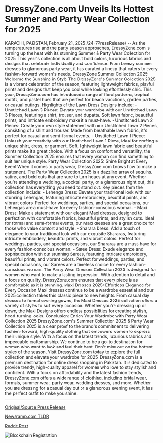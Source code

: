 # DressyZone.com Unveils Its Hottest Summer and Party Wear Collection for 2025

KARACHI, PAKISTAN, February 21, 2025 /24-7PressRelease/ -- As the temperatures rise and the party season approaches, DressyZone.com is turning up the heat with its stunning Summer & Party Wear Collection for 2025. This year's collection is all about bold colors, luxurious fabrics and designs that celebrate individuality and confidence. From breezy summer dresses to glamorous party wear, it has curated a lineup that caters to every fashion-forward woman's needs.  DressyZone Summer Collection 2025: Welcome the Sunshine in Style The DressyZone's Summer Collection 2025 is a vibrant celebration of the season, featuring lightweight fabrics, playful prints and designs that keep you cool while looking effortlessly chic. This year, DressyZone.com has introduced a range of floral patterns, tropical motifs, and pastel hues that are perfect for beach vacations, garden parties, or casual outings. Highlights of the Lawn Dress Designs include:  - Unstitched Lawn 3 Pieces: Elevate your wardrobe with our Unstitched Lawn 3 Pieces, featuring a shirt, trouser, and dupatta. Soft lawn fabric, beautiful prints, and intricate embroidery make it a must-have.  - Unstitched Lawn 2 Pieces: Create your own style statement with our Unstitched Lawn 2 Pieces, consisting of a shirt and trouser. Made from breathable lawn fabric, it's perfect for casual and semi-formal events.  - Unstitched Lawn 1 Piece: Unleash your creativity with our Unstitched Lawn 1 Piece, ideal for crafting a unique shirt, dress, or garment. Soft, lightweight lawn fabric and beautiful prints make it a great choice.  With a focus on comfort and versatility, the Summer Collection 2025 ensures that every woman can find something to suit her unique style.  Party Wear Collection 2025: Shine Bright at Every Event When it comes to party wear, DressyZone.com knows how to make a statement. The Party Wear Collection 2025 is a dazzling array of sequins, satins, and bold cuts that are sure to turn heads at any event. Whether you're attending a wedding, a cocktail party, or a glamorous night out, this collection has everything you need to stand out. Key pieces from the collection include:  - Lehenga Dress: Elevate your traditional look with our stunning Lehengas, featuring intricate embroidery, beautiful prints, and vibrant colors. Perfect for weddings, parties, and special occasions, our Lehengas are a must-have for every fashion-conscious woman.  - Maxi Dress: Make a statement with our elegant Maxi dresses, designed to perfection with comfortable fabrics, beautiful prints, and stylish cuts. Ideal for formal and semi-formal events, our Maxi dresses are a great choice for those who value comfort and style.  - Sharara Dress: Add a touch of elegance to your traditional look with our exquisite Shararas, featuring intricate embroidery, beautiful prints, and vibrant colors. Perfect for weddings, parties, and special occasions, our Shararas are a must-have for every fashion-conscious woman.  - Saree Dress: Exude elegance and sophistication with our stunning Sarees, featuring intricate embroidery, beautiful prints, and vibrant colors. Perfect for weddings, parties, and special occasions, our Sarees are a timeless choice for every fashion-conscious woman.  The Party Wear Dresses Collection 2025 is designed for women who want to make a lasting impression. With attention to detail and a focus on quality, DressyZone.com ensures that every piece is as comfortable as it is stunning.  Maxi Dresses 2025: Effortless Elegance for Every Occasion Maxi dresses continue to be a wardrobe essential and our 2025 collection takes this classic piece to new heights. From casual day dresses to formal evening gowns, the Maxi Dresses 2025 collection offers a variety of styles to suit every occasion. Whether you're dressing up or down, the Maxi Designs offers endless possibilities for creating stylish, head-turning looks.  Conclusion: Enrich Your Wardrobe with Party Wear Collection 2025 DressyZone.com's Summer Collection 2025 & Party Wear Collection 2025 is a clear proof to the brand's commitment to delivering fashion-forward, high-quality clothing that empowers women to express their unique style. With a focus on the latest trends, luxurious fabrics and impeccable craftsmanship. We continue to be a go-to destination for women who want to look and feel their best. Don't miss out on the hottest styles of the season. Visit DressyZone.com today to explore the full collection and elevate your wardrobe for 2025.  DressyZone.com is a premium destination for online dress shopping in Pakistan. It is dedicated to provide trendy, high-quality apparel for women who love to stay stylish and confident. With a focus on affordability and the latest fashion trends, DressyZone.com offers a wide range of clothing, including bridal wear, formals, summer wear, party wear, wedding dresses, and more. Whether you are dressing for a casual day out or a glamorous evening event, it has the perfect outfit to make you shine. 

---

[Original/Source Press Release](https://www.24-7pressrelease.com/press-release/519884/dressyzonecom-unveils-its-hottest-summer-and-party-wear-collection-for-2025)
                    

[Newsramp.com TLDR](https://newsramp.com/curated-news/dressyzone-com-unveils-summer-party-wear-collection-2025-embrace-style-and-confidence/f99cd4f728a369b537f1fee6c80fa802) 

 



[Reddit Post](https://www.reddit.com/r/Lifestyle_Culture/comments/1iulz6o/dressyzonecom_unveils_summer_party_wear/) 



![Blockchain Registration](https://cdn.newsramp.app/24-7PressRelease/qrcode/252/21/baketEHt.webp)